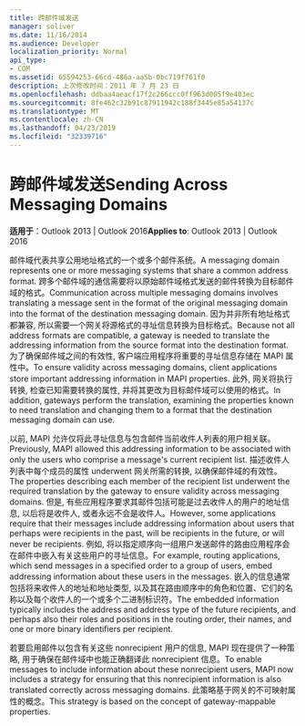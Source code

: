 ```yaml
---
title: 跨邮件域发送
manager: soliver
ms.date: 11/16/2014
ms.audience: Developer
localization_priority: Normal
api_type:
- COM
ms.assetid: 65594253-66cd-486a-aa5b-0bc719f761f0
description: 上次修改时间：2011 年 7 月 23 日
ms.openlocfilehash: ddbaa4aeacf17f2c266ccc0ff963d005f9e403ec
ms.sourcegitcommit: 8fe462c32b91c87911942c188f3445e85a54137c
ms.translationtype: MT
ms.contentlocale: zh-CN
ms.lasthandoff: 04/23/2019
ms.locfileid: "32339716"
---
```

# <a name="sending-across-messaging-domains"></a><span data-ttu-id="46963-103">跨邮件域发送</span><span class="sxs-lookup"><span data-stu-id="46963-103">Sending Across Messaging Domains</span></span>

  
  
<span data-ttu-id="46963-104">**适用于**：Outlook 2013 | Outlook 2016</span><span class="sxs-lookup"><span data-stu-id="46963-104">**Applies to**: Outlook 2013 | Outlook 2016</span></span> 
  
<span data-ttu-id="46963-105">邮件域代表共享公用地址格式的一个或多个邮件系统。</span><span class="sxs-lookup"><span data-stu-id="46963-105">A messaging domain represents one or more messaging systems that share a common address format.</span></span> <span data-ttu-id="46963-106">跨多个邮件域的通信需要将以原始邮件域格式发送的邮件转换为目标邮件域的格式。</span><span class="sxs-lookup"><span data-stu-id="46963-106">Communication across multiple messaging domains involves translating a message sent in the format of the original messaging domain into the format of the destination messaging domain.</span></span> <span data-ttu-id="46963-107">因为并非所有地址格式都兼容, 所以需要一个网关将源格式的寻址信息转换为目标格式。</span><span class="sxs-lookup"><span data-stu-id="46963-107">Because not all address formats are compatible, a gateway is needed to translate the addressing information from the source format into the destination format.</span></span> <span data-ttu-id="46963-108">为了确保邮件域之间的有效性, 客户端应用程序将重要的寻址信息存储在 MAPI 属性中。</span><span class="sxs-lookup"><span data-stu-id="46963-108">To ensure validity across messaging domains, client applications store important addressing information in MAPI properties.</span></span> <span data-ttu-id="46963-109">此外, 网关将执行转换, 检查已知需要转换的属性, 并将其更改为目标邮件域可以使用的格式。</span><span class="sxs-lookup"><span data-stu-id="46963-109">In addition, gateways perform the translation, examining the properties known to need translation and changing them to a format that the destination messaging domain can use.</span></span>
  
<span data-ttu-id="46963-110">以前, MAPI 允许仅将此寻址信息与包含邮件当前收件人列表的用户相关联。</span><span class="sxs-lookup"><span data-stu-id="46963-110">Previously, MAPI allowed this addressing information to be associated with only the users who comprise a message's current recipient list.</span></span> <span data-ttu-id="46963-111">描述收件人列表中每个成员的属性 underwent 网关所需的转换, 以确保邮件域的有效性。</span><span class="sxs-lookup"><span data-stu-id="46963-111">The properties describing each member of the recipient list underwent the required translation by the gateway to ensure validity across messaging domains.</span></span> <span data-ttu-id="46963-112">但是, 有些应用程序要求其邮件包括可能是过去收件人的用户的地址信息, 以后将是收件人, 或者永远不会是收件人。</span><span class="sxs-lookup"><span data-stu-id="46963-112">However, some applications require that their messages include addressing information about users that perhaps were recipients in the past, will be recipients in the future, or will never be recipients.</span></span> <span data-ttu-id="46963-113">例如, 将以指定顺序向一组用户发送邮件的路由应用程序会在邮件中嵌入有关这些用户的寻址信息。</span><span class="sxs-lookup"><span data-stu-id="46963-113">For example, routing applications, which send messages in a specified order to a group of users, embed addressing information about these users in the messages.</span></span> <span data-ttu-id="46963-114">嵌入的信息通常包括将来收件人的地址和地址类型, 以及其在路由顺序中的角色和位置、它们的名称以及每个收件人的一个或多个二进制标识符。</span><span class="sxs-lookup"><span data-stu-id="46963-114">The embedded information typically includes the address and address type of the future recipients, and perhaps also their roles and positions in the routing order, their names, and one or more binary identifiers per recipient.</span></span>
  
<span data-ttu-id="46963-115">若要启用邮件以包含有关这些 nonrecipient 用户的信息, MAPI 现在提供了一种策略, 用于确保在邮件域中也能正确翻译此 nonrecipient 信息。</span><span class="sxs-lookup"><span data-stu-id="46963-115">To enable messages to include information about these nonrecipient users, MAPI now includes a strategy for ensuring that this nonrecipient information is also translated correctly across messaging domains.</span></span> <span data-ttu-id="46963-116">此策略基于网关的不可映射属性的概念。</span><span class="sxs-lookup"><span data-stu-id="46963-116">This strategy is based on the concept of gateway-mappable properties.</span></span>
  

